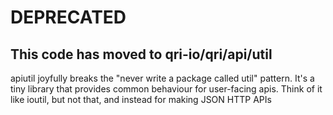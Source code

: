 # DEPRECATED

## This code has moved to qri-io/qri/api/util

apiutil joyfully breaks the "never write a package called util" pattern. It's a tiny library that provides common behaviour for user-facing apis. Think of it like ioutil, but not that, and instead for making JSON HTTP APIs

